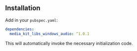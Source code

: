 ## Installation

Add in your `pubspec.yaml`:

```yaml
dependencies:
  media_kit_libs_windows_audio: ^1.0.1
```

This will automatically invoke the necessary initialization code.
